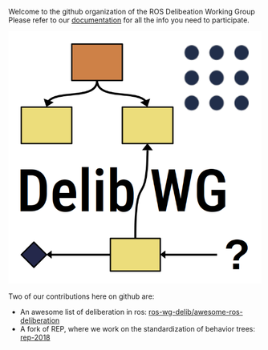 Welcome to the github organization of the ROS Delibeation Working Group
Please refer to our [documentation](https://docs.google.com/document/d/13TCHp3ycbDa2agGs0SjP3CpTllUeguAcXqih5LlCVDg) for all the info you need to participate.

![Delib WG logo](logo.png)

Two of our contributions here on github are:
- An awesome list of deliberation in ros: [ros-wg-delib/awesome-ros-deliberation](https://github.com/ros-wg-delib/awesome-ros-deliberation)
- A fork of REP, where we work on the standardization of behavior trees: [rep-2018](https://github.com/ros-wg-delib/rep/blob/master/rep-2018.rst)
